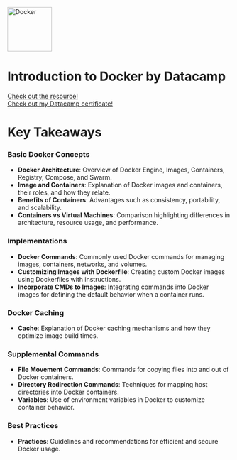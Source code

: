 <img align="center" alt="Docker" width="100px" src="https://cdn.jsdelivr.net/gh/devicons/devicon@latest/icons/docker/docker-plain-wordmark.svg"/> <h1> Introduction to Docker by Datacamp</h1>

<a href="https://app.datacamp.com/learn/courses/introduction-to-docker">Check out the resource!</a> <br>
<a href="https://www.datacamp.com/statement-of-accomplishment/course/d2b4633595e343b01b513975566d743485fc40a5?raw=1">Check out my Datacamp certificate!</a> <br>
<h1> Key Takeaways </h1>

### Basic Docker Concepts
- **Docker Architecture**: Overview of Docker Engine, Images, Containers, Registry, Compose, and Swarm.
- **Image and Containers**: Explanation of Docker images and containers, their roles, and how they relate.
- **Benefits of Containers**: Advantages such as consistency, portability, and scalability.
- **Containers vs Virtual Machines**: Comparison highlighting differences in architecture, resource usage, and performance.

### Implementations

- **Docker Commands**: Commonly used Docker commands for managing images, containers, networks, and volumes.
- **Customizing Images with Dockerfile**: Creating custom Docker images using Dockerfiles with instructions.
- **Incorporate CMDs to Images**: Integrating commands into Docker images for defining the default behavior when a container runs.

### Docker Caching

- **Cache**: Explanation of Docker caching mechanisms and how they optimize image build times.

### Supplemental Commands

- **File Movement Commands**: Commands for copying files into and out of Docker containers.
- **Directory Redirection Commands**: Techniques for mapping host directories into Docker containers.
- **Variables**: Use of environment variables in Docker to customize container behavior.

### Best Practices

- **Practices**: Guidelines and recommendations for efficient and secure Docker usage.
